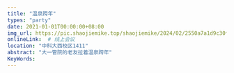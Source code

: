 ```yaml
---
title: "温泉跨年"
types: "party"
date: 2021-01-01T00:00:00+08:00
img_url: https://pic.shaojiemike.top/shaojiemike/2024/02/2550a7a1d9c30fb586ac2d9172063cb3.jpg
onlineLink:  # 线上会议
location: "中科大西校区1411"
abstract: "大一管院的老友拉着温泉跨年"
KeyWords:
---
```


